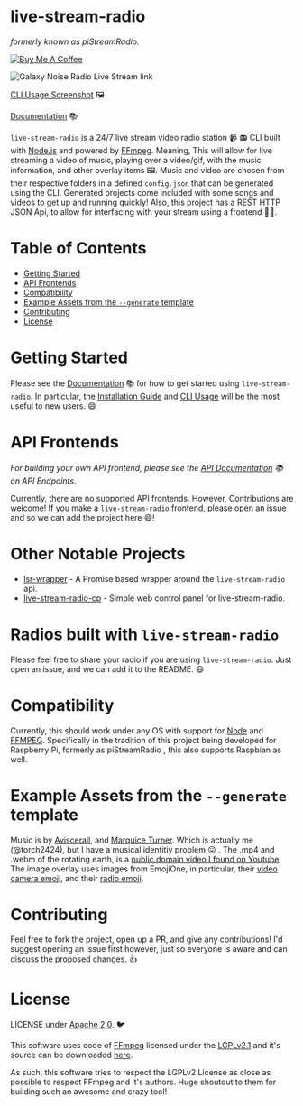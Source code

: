 # live-stream-radio

_formerly known as piStreamRadio._

[![Buy Me A Coffee](https://www.buymeacoffee.com/assets/img/custom_images/orange_img.png)](https://www.buymeacoffee.com/torch2424)

![Galaxy Noise Radio Live Stream link](https://files.aaronthedev.com/$/zk7xg)

[CLI Usage Screenshot](./docz/assets/CLIUsage.png) 🖼️

[Documentation](https://torch2424.github.io/live-stream-radio/) 📚

`live-stream-radio` is a 24/7 live stream video radio station 📹 📻 CLI built with [Node.js](https://nodejs.org/) and powered by [FFmpeg](http://ffmpeg.org). Meaning, This will allow for live streaming a video of music, playing over a video/gif, with the music information, and other overlay items 🖼️. Music and video are chosen from their respective folders in a defined `config.json` that can be generated using the CLI. Generated projects come included with some songs and videos to get up and running quickly! Also, this project has a REST HTTP JSON Api, to allow for interfacing with your stream using a frontend 👩‍💻.

# Table of Contents

- [Getting Started](#getting-started)
- [API Frontends](#api-frontends)
- [Compatibility](#compatibility)
- [Example Assets from the `--generate` template](#example-assets-from-the---generate-template)
- [Contributing](#contributing)
- [License](#license)

# Getting Started

Please see the [Documentation](https://torch2424.github.io/live-stream-radio/) 📚 for how to get started using `live-stream-radio`. In particular, the [Installation Guide](https://torch2424.github.io/live-stream-radio/#/cli/getting-started#installation) and [CLI Usage](https://torch2424.github.io/live-stream-radio/#/cli/usage) will be the most useful to new users. 😄

# API Frontends

_For building your own API frontend, please see the [API Documentation](https://torch2424.github.io/live-stream-radio/#/api/endpoints) 📚 on API Endpoints._

Currently, there are no supported API frontends. However, Contributions are welcome! If you make a `live-stream-radio` frontend, please open an issue and so we can add the project here 😄!

# Other Notable Projects

- [lsr-wrapper](https://github.com/LSRemote/lsr-wrapper) - A Promise based wrapper around the `live-stream-radio` api.
- [live-stream-radio-cp](https://github.com/Tresmos/live-stream-radio-cp) - Simple web control panel for live-stream-radio.

# Radios built with `live-stream-radio`

Please feel free to share your radio if you are using `live-stream-radio`. Just open an issue, and we can add it to the README. 😄

# Compatibility

Currently, this should work under any OS with support for [Node](https://nodejs.org/en/) and [FFMPEG](https://www.ffmpeg.org/). Specifically in the tradition of this project being developed for Raspberry Pi, formerly as piStreamRadio , this also supports Raspbian as well.

# Example Assets from the `--generate` template

Music is by [Aviscerall](https://aviscerall.bandcamp.com/), and [Marquice Turner](https://marquiceturner.bandcamp.com/). Which is actually me (@torch2424), but I have a musical identitiy problem 😛 . The .mp4 and .webm of the rotating earth, is a [public domain video I found on Youtube](https://www.youtube.com/watch?v=uuY1RXZyUFs). The image overlay uses images from EmojiOne, in particular, their [video camera emoji](https://www.emojione.com/emoji/1f4f9), and their [radio emoji](https://www.emojione.com/emoji/1f4fb).

# Contributing

Feel free to fork the project, open up a PR, and give any contributions! I'd suggest opening an issue first however, just so everyone is aware and can discuss the proposed changes. 👍

# License

LICENSE under [Apache 2.0](https://choosealicense.com/licenses/apache-2.0/). 🐦

This software uses code of [FFmpeg](http://ffmpeg.org) licensed under the [LGPLv2.1](http://www.gnu.org/licenses/old-licenses/lgpl-2.1.html) and it's source can be downloaded [here](./deps/ffmpeg).

As such, this software tries to respect the LGPLv2 License as close as possible to respect FFmpeg and it's authors. Huge shoutout to them for building such an awesome and crazy tool!
